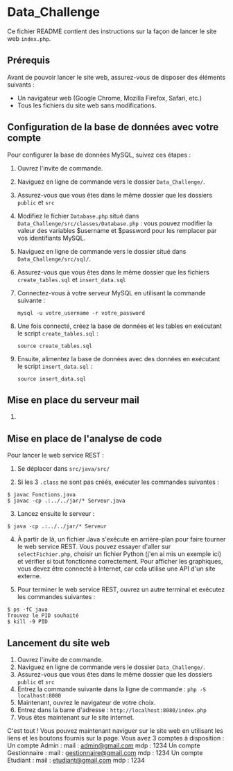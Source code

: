 # Data_Challenge

Ce fichier README contient des instructions sur la façon de lancer le site web `index.php`.

## Prérequis

Avant de pouvoir lancer le site web, assurez-vous de disposer des éléments suivants :

- Un navigateur web (Google Chrome, Mozilla Firefox, Safari, etc.)
- Tous les fichiers du site web sans modifications.

## Configuration de la base de données avec votre compte

Pour configurer la base de données MySQL, suivez ces étapes :
1. Ouvrez l'invite de commande.
2. Naviguez en ligne de commande vers le dossier `Data_Challenge/`.
3. Assurez-vous que vous êtes dans le même dossier que les dossiers `public` et `src`
4. Modifiez le fichier `Database.php` situé dans `Data_Challenge/src/classes/Database.php` : vous pouvez modifier la valeur des variables $username et $password pour les remplacer par vos identifiants MySQL. 
5. Naviguez en ligne de commande vers le dossier situé dans  `Data_Challenge/src/sql/`.
6. Assurez-vous que vous êtes dans le même dossier que les fichiers `create_tables.sql` et `insert_data.sql`
4. Connectez-vous à votre serveur MySQL en utilisant la commande suivante :

    ```
    mysql -u votre_username -r votre_password
    ```

5. Une fois connecté, créez la base de données et les tables en exécutant le script `create_tables.sql` :

    ```
    source create_tables.sql
    ```

6. Ensuite, alimentez la base de données avec des données en exécutant le script `insert_data.sql` :

    ```
    source insert_data.sql
    ```

## Mise en place du serveur mail
1. 


## Mise en place de l'analyse de code

Pour lancer le web service REST :

1. Se déplacer dans `src/java/src/`

2. Si les 3 `.class` ne sont pas créés, exécuter les commandes suivantes :

```
$ javac Fonctions.java
$ javac -cp .:../../jar/* Serveur.java
```

3. Lancez ensuite le serveur :

```
$ java -cp .:../../jar/* Serveur

```

4. À partir de là, un fichier Java s'exécute en arrière-plan pour faire tourner le web service REST. Vous pouvez essayer d'aller sur `selectFichier.php`, choisir un fichier Python (j'en ai mis un exemple ici) et vérifier si tout fonctionne correctement. Pour afficher les graphiques, vous devez être connecté à Internet, car cela utilise une API d'un site externe.

5. Pour terminer le web service REST, ouvrez un autre terminal et exécutez les commandes suivantes :
```
$ ps -fC java
Trouvez le PID souhaité
$ kill -9 PID
```

## Lancement du site web

1. Ouvrez l'invite de commande.
2. Naviguez en ligne de commande vers le dossier `Data_Challenge/`.
3. Assurez-vous que vous êtes dans le même dossier que les dossiers `public` et `src`
4. Entrez la commande suivante dans la ligne de commande :
`php -S localhost:8080`
5. Maintenant, ouvrez le navigateur de votre choix.
6. Entrez dans la barre d'adresse :
`http://localhost:8080/index.php`
7. Vous êtes maintenant sur le site internet.

C'est tout ! Vous pouvez maintenant naviguer sur le site web en utilisant les liens et les boutons fournis sur la page.
Vous avez 3 comptes à disposition : 
Un compte Admin : 
    mail : admin@gmail.com
    mdp : 1234
Un compte Gestionnaire : 
    mail : gestionnaire@gmail.com 
    mdp : 1234
Un compte Etudiant :
    mail : etudiant@gmail.com
    mdp : 1234